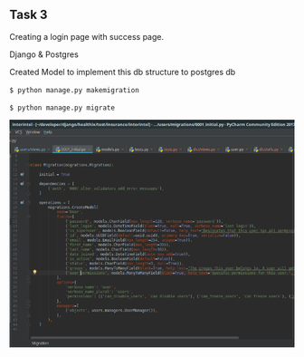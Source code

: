 ## Task 3

Creating a login page with success page.

Django & Postgres

Created Model to implement this db structure to postgres db

`$ python manage.py makemigration`

`$ python manage.py migrate`

![](/assets/migration.png)

